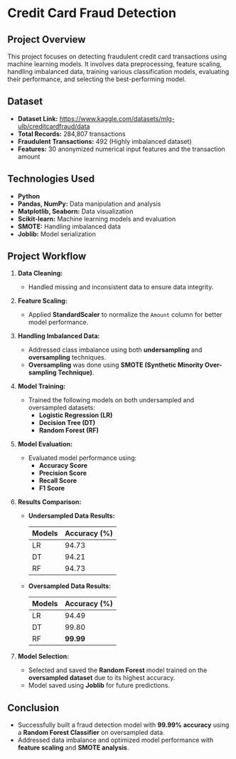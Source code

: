 # Credit Card Fraud Detection

## Project Overview

This project focuses on detecting fraudulent credit card transactions using machine learning models. It involves data preprocessing, feature scaling, handling imbalanced data, training various classification models, evaluating their performance, and selecting the best-performing model.

## Dataset

- **Dataset Link:** https://www.kaggle.com/datasets/mlg-ulb/creditcardfraud/data
- **Total Records:** 284,807 transactions  
- **Fraudulent Transactions:** 492 (Highly imbalanced dataset)  
- **Features:** 30 anonymized numerical input features and the transaction amount  

## Technologies Used

- **Python**  
- **Pandas, NumPy:** Data manipulation and analysis  
- **Matplotlib, Seaborn:** Data visualization  
- **Scikit-learn:** Machine learning models and evaluation  
- **SMOTE:** Handling imbalanced data  
- **Joblib:** Model serialization  

## Project Workflow

1. **Data Cleaning:**
   - Handled missing and inconsistent data to ensure data integrity.

2. **Feature Scaling:**
   - Applied **StandardScaler** to normalize the `Amount` column for better model performance.

3. **Handling Imbalanced Data:**
   - Addressed class imbalance using both **undersampling** and **oversampling** techniques.
   - **Oversampling** was done using **SMOTE (Synthetic Minority Over-sampling Technique)**.

4. **Model Training:**
   - Trained the following models on both undersampled and oversampled datasets:
     - **Logistic Regression (LR)**
     - **Decision Tree (DT)**
     - **Random Forest (RF)**

5. **Model Evaluation:**
   - Evaluated model performance using:
     - **Accuracy Score**
     - **Precision Score**
     - **Recall Score**
     - **F1 Score**

6. **Results Comparison:**

   - **Undersampled Data Results:**

     | Models | Accuracy (%) |
     | ------ | ------------ |
     | LR     | 94.73        |
     | DT     | 94.21        |
     | RF     | 94.73        |

   - **Oversampled Data Results:**

     | Models | Accuracy (%) |
     | ------ | ------------ |
     | LR     | 94.49        |
     | DT     | 99.80        |
     | RF     | **99.99**    |

7. **Model Selection:**
   - Selected and saved the **Random Forest** model trained on the **oversampled dataset** due to its highest accuracy.
   - Model saved using **Joblib** for future predictions.


## Conclusion

- Successfully built a fraud detection model with **99.99% accuracy** using a **Random Forest Classifier** on oversampled data.  
- Addressed data imbalance and optimized model performance with **feature scaling** and **SMOTE analysis**.
